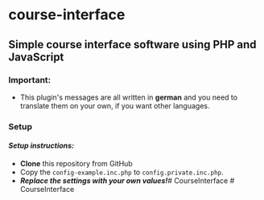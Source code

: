 # course-interface
## Simple course interface software using PHP and JavaScript
### Important:
- This plugin's messages are all written in **german** and you need to translate them on your own, if you want other languages.

### Setup
#### _Setup instructions:_

- **Clone** this repository from GitHub
- Copy the ```config-example.inc.php``` to ```config.private.inc.php```.
- **_Replace the settings with your own values!_**#   C o u r s e I n t e r f a c e  
 #   C o u r s e I n t e r f a c e  
 